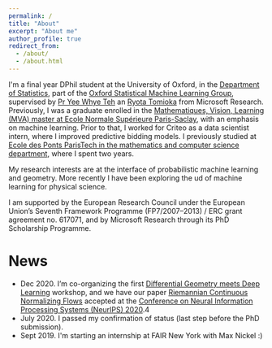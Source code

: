```yaml
---
permalink: /
title: "About"
excerpt: "About me"
author_profile: true
redirect_from: 
  - /about/
  - /about.html
---
```


I'm a final year DPhil student at the University of Oxford, in the [Department of Statistics](https://www.stats.ox.ac.uk/), part of the [Oxford Statistical Machine Learning Group](http://csml.stats.ox.ac.uk/learning/), supervised by [Pr Yee Whye Teh](https://www.stats.ox.ac.uk/~teh/index.html) an [Ryota Tomioka](https://www.microsoft.com/en-us/research/people/ryoto/) from Microsoft Research. Previously, I was a graduate enrolled in the [Mathematiques, Vision, Learning (MVA) master at Ecole Normale Supérieure Paris-Saclay](http://math.ens-paris-saclay.fr/version-francaise/formations/master-mva/), with an emphasis on machine learning. Prior to that, I worked for Criteo as a data scientist intern, where I improved predictive bidding models. I previously studied at [Ecole des Ponts ParisTech in the mathematics and computer science department](http://www.enpc.fr/ingenierie-mathematique-et-informatique/), where I spent two years.

My research interests are at the interface of probabilistic machine learning and geometry. More recently I have been exploring the ud of machine learning for physical science.

I am supported by the European Research Council under the European Union’s Seventh Framework Programme (FP7/2007–2013) / ERC grant agreement no. 617071, and by Microsoft Research through its PhD Scholarship Programme. 

News
======
- Dec 2020. I’m co-organizing the first [Differential Geometry meets Deep Learning](https://sites.google.com/view/diffgeo4dl/) workshop, and we have our paper [Riemannian Continuous Normalizing Flows](https://arxiv.org/abs/2006.10605) accepted at the [Conference on Neural Information Processing Systems (NeurIPS) 2020](https://neurips.cc).4
- July 2020. I passed my confirmation of status (last step before the PhD submission).
- Sept 2019. I'm starting an internship at FAIR New York with Max Nickel :)